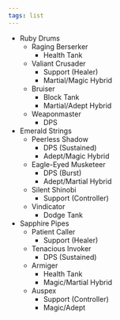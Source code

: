 ```yaml
---
tags: list
---
```

- Ruby Drums 
	- Raging Berserker
		- Health Tank
	- Valiant Crusader
		- Support (Healer)
		- Martial/Magic Hybrid
	- Bruiser
		- Block Tank
		- Martial/Adept Hybrid
	- Weaponmaster
		- DPS 
- Emerald Strings 
	- Peerless Shadow
		- DPS (Sustained)
		- Adept/Magic Hybrid
	- Eagle-Eyed Musketeer
		- DPS (Burst)
		- Adept/Martial Hybrid
	- Silent Shinobi
		- Support (Controller)
	- Vindicator
		- Dodge Tank
- Sapphire Pipes
	- Patient Caller
		- Support (Healer)
	- Tenacious Invoker 
		- DPS (Sustained)
	- Armiger
		- Health Tank
		- Magic/Martial Hybrid
	- Auspex
		- Support (Controller)
		- Magic/Adept